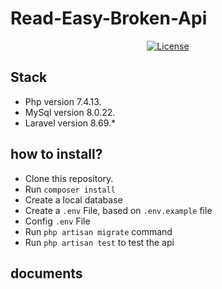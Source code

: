 # Read-Easy-Broken-Api
 
<p align="center">
<a href="https://packagist.org/packages/laravel/framework"><img src="https://img.shields.io/packagist/l/laravel/framework" alt="License"></a>
</p>

## Stack 

- Php version 7.4.13.
- MySql version 8.0.22.
- Laravel version 8.69.*

## how to install?

- Clone this repository.
- Run  <code>composer install</code>
- Create a local database
- Create a <code>.env</code> File, based on <code>.env.example</code> file
- Config <code>.env</code> File
- Run <code>php artisan migrate</code> command
- Run <code>php artisan test</code> to test the api

## documents
